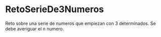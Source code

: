 # RetoSerieDe3Numeros
Reto sobre una serie de numeros que empiezan con 3 determinados. Se debe averiguar el n numero.
